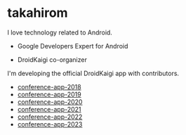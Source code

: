 # takahirom

I love technology related to Android.

* Google Developers Expert for Android

* DroidKaigi co-organizer

I'm developing the official DroidKaigi app with contributors.

* [conference-app-2018](https://github.com/DroidKaigi/conference-app-2018)
* [conference-app-2019](https://github.com/DroidKaigi/conference-app-2019)
* [conference-app-2020](https://github.com/DroidKaigi/conference-app-2020)
* [conference-app-2021](https://github.com/DroidKaigi/conference-app-2021) 
* [conference-app-2022](https://github.com/DroidKaigi/conference-app-2022) 
* [conference-app-2023](https://github.com/DroidKaigi/conference-app-2023) 


